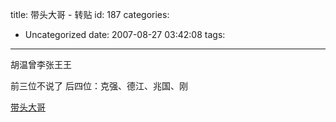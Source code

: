 title: 带头大哥 - 转贴
id: 187
categories:
  - Uncategorized
date: 2007-08-27 03:42:08
tags:
---

<div id="msgcns!9697D6160EFEBC17!1223" class="bvMsg">

胡温曾李张王王 <p>前三位不说了
后四位：克强、德江、兆国、刚 <p>[带头大哥](http://www.bullog.cn/blogs/moogee/archives/94491.aspx "带头大哥")
</div>